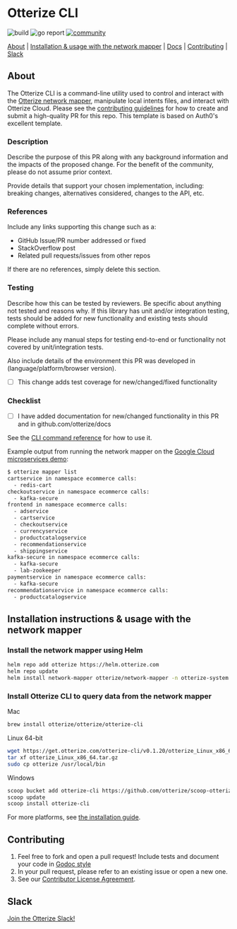# Otterize CLI

![build](https://github.com/otterize/network-mapper/actions/workflows/build.yaml/badge.svg)
![go report](https://img.shields.io/static/v1?label=go%20report&message=A%2B&color=success)
[![community](https://img.shields.io/badge/slack-Otterize_Slack-purple.svg?logo=slack)](https://joinslack.otterize.com)

[About](#about) | [Installation & usage with the network mapper](#installation-instructions--usage-with-the-network-mapper) | [Docs](https://docs.otterize.com/cli/) | [Contributing](#contributing) | [Slack](#slack)

## About

The Otterize CLI is a command-line utility used to control and interact with the [Otterize network mapper](https://github.com/otterize/network-mapper), manipulate local intents files, and interact with Otterize Cloud.
Please see the [contributing guidelines](CONTRIBUTING.md) for how to create and submit a high-quality PR for this repo. This template is based on Auth0's excellent template.

### Description

Describe the purpose of this PR along with any background information and the impacts of the proposed change. For the benefit of the community, please do not assume prior context.

Provide details that support your chosen implementation, including: breaking changes, alternatives considered, changes to the API, etc.


### References

Include any links supporting this change such as a:

- GitHub Issue/PR number addressed or fixed
- StackOverflow post
- Related pull requests/issues from other repos

If there are no references, simply delete this section.

### Testing

Describe how this can be tested by reviewers. Be specific about anything not tested and reasons why. If this library has unit and/or integration testing, tests should be added for new functionality and existing tests should complete without errors.

Please include any manual steps for testing end-to-end or functionality not covered by unit/integration tests.

Also include details of the environment this PR was developed in (language/platform/browser version).

- [ ] This change adds test coverage for new/changed/fixed functionality

### Checklist

- [ ] I have added documentation for new/changed functionality in this PR and in github.com/otterize/docs

See the [CLI command reference](https://docs.otterize.com/cli/) for how to use it.

Example output from running the network mapper on the [Google Cloud microservices demo](https://github.com/GoogleCloudPlatform/microservices-demo):
```bash
$ otterize mapper list
cartservice in namespace ecommerce calls:
  - redis-cart
checkoutservice in namespace ecommerce calls:
  - kafka-secure
frontend in namespace ecommerce calls:
  - adservice
  - cartservice
  - checkoutservice
  - currencyservice
  - productcatalogservice
  - recommendationservice
  - shippingservice
kafka-secure in namespace ecommerce calls:
  - kafka-secure
  - lab-zookeeper
paymentservice in namespace ecommerce calls:
  - kafka-secure
recommendationservice in namespace ecommerce calls:
  - productcatalogservice
```

## Installation instructions & usage with the network mapper
### Install the network mapper using Helm
```bash
helm repo add otterize https://helm.otterize.com
helm repo update
helm install network-mapper otterize/network-mapper -n otterize-system --create-namespace --wait
```
### Install Otterize CLI to query data from the network mapper
Mac
```bash
brew install otterize/otterize/otterize-cli
```
Linux 64-bit
```bash
wget https://get.otterize.com/otterize-cli/v0.1.20/otterize_Linux_x86_64.tar.gz
tar xf otterize_Linux_x86_64.tar.gz
sudo cp otterize /usr/local/bin
```
Windows
```bash
scoop bucket add otterize-cli https://github.com/otterize/scoop-otterize-cli
scoop update
scoop install otterize-cli
```
For more platforms, see [the installation guide](https://docs.otterize.com/installation#install-the-otterize-cli).


## Contributing
1. Feel free to fork and open a pull request! Include tests and document your code in [Godoc style](https://go.dev/blog/godoc)
2. In your pull request, please refer to an existing issue or open a new one.
3. See our [Contributor License Agreement](https://github.com/otterize/cla/).

## Slack
[Join the Otterize Slack!](https://joinslack.otterize.com)
